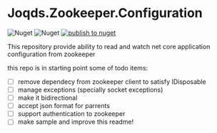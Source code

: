 # Joqds.Zookeeper.Configuration

![Nuget](https://img.shields.io/nuget/v/Joqds.Zookeeper.Configuration?label=Nuget%20Version)
![Nuget](https://img.shields.io/nuget/dt/Joqds.Zookeeper.Configuration?label=Nuget%20Downloads)
[![publish to nuget](https://github.com/Joqds/Joqds.Zookeeper.Configuration/actions/workflows/publish.yml/badge.svg)](https://github.com/Joqds/Joqds.Zookeeper.Configuration/actions/workflows/publish.yml)

This repository provide ability to read and watch net core application configuration from zookeeper

this repo is in starting point
some of todo items:
- [ ] remove dependecy from zookeeper client to satisfy IDisposable
- [ ] manage exceptions (specially socket exceptions)
- [ ] make it bidirectional
- [ ] accept json format for parrents
- [ ] support authentication to zookeeper
- [ ] make sample and improve this readme!
